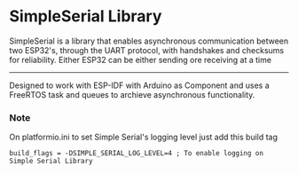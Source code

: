 # SimpleSerial Library

SimpleSerial is a library that enables asynchronous communication between two ESP32's, through the UART protocol, with handshakes and checksums for reliability. Either ESP32 can be either sending ore receiving at a time

---

Designed to work with ESP-IDF with Arduino as Component and uses a FreeRTOS task and queues to archieve asynchronous functionality.

### Note

On platformio.ini to set Simple Serial's logging level just add this build tag

```
build_flags = -DSIMPLE_SERIAL_LOG_LEVEL=4 ; To enable logging on Simple Serial Library
```
